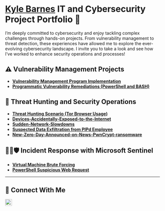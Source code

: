 # <a href="https://www.linkedin.com/in/kylenbarnes/">Kyle Barnes</a> IT and Cybersecurity Project Portfolio 🔐

I’m deeply committed to cybersecurity and enjoy tackling complex challenges through hands-on projects. From vulnerability management to threat detection, these experiences have allowed me to explore the ever-evolving cybersecurity landscape. I invite you to take a look and see how I’ve worked to enhance security operations and processes!


## ⚠️ Vulnerability Management Projects

- **[Vulnerability Management Program Implementation](https://github.com/TechwithKyle/vulnerability-management-program/tree/main)**
- **[Programmatic Vulnerability Remediations (PowerShell and BASH)](https://github.com/joshcybertest/programmatic-vulnerability-remediations)**

## 🚨 Threat Hunting and Security Operations

- **[Threat Hunting Scenario (Tor Browser Usage)](https://github.com/TechwithKyle/threat-hunting-scenario-tor)**
- **[Devices-Accidentally-Exposed-to-the-Internet](https://github.com/TechwithKyle/Devices-Accidentally-Exposed-to-the-Internet/tree/main)**
- **[Sudden-Network-Slowdowns](https://github.com/TechwithKyle/Sudden-Network-Slowdowns)**
- **[Suspected Data Exfiltration from PIPd Employee](https://github.com/TechwithKyle/Suspected-Data-Exfiltration-from-PIPd-Employee/tree/main)**
- **[New-Zero-Day-Announced-on-News-PwnCrypt-ransomware](https://github.com/TechwithKyle/New-Zero-Day-Announced-on-News-PwnCrypt-ransomware-/tree/main)**

## 📢🚨🛡 Incident Response with Microsoft Sentinel 

- **[Virtual Machine Brute Forcing](https://github.com/TechwithKyle/Virtual-Machine-Brute-Forcing/tree/main)**
- **[PowerShell Suspicious Web Request](https://github.com/TechwithKyle/PowerShell-Suspicious-Web-Request/tree/main)**

<hr/>

## 🤳 Connect With Me

[<img align="left" alt="kylenbarnes | LinkedIn" width="22px" src="https://cdn.jsdelivr.net/npm/simple-icons@v3/icons/linkedin.svg" />][linkedin]

[linkedin]: https://linkedin.com/in/kylenbarnes

<!--
<img width="35" alt="image" src="https://github.com/user-attachments/assets/2f41c7cd-5ea8-4475-b451-a37161b6c3fb"> 
<img width="35" alt="image" src="https://github.com/user-attachments/assets/77649969-9910-4994-8b96-74a116cfb2a8">
-->

